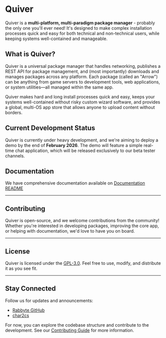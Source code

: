 # Quiver

Quiver is a **multi-platform, multi-paradigm package manager** - probably the only one you'll ever need! It's designed to make complex installation processes quick and easy for both technical and non-technical users, while keeping systems well-contained and manageable.

## What is Quiver?

Quiver is a universal package manager that handles networking, publishes a REST API for package management, and (most importantly) downloads and manages packages across any platform. Each package (called an "Arrow") can be anything from game servers to development tools, web applications, or system utilities—all managed within the same app.

Quiver makes hard and long install processes quick and easy, keeps your systems well-contained without risky custom wizard software, and provides a global, multi-OS app store that allows anyone to upload content without borders.

## Current Development Status

Quiver is currently under heavy development, and we're aiming to deploy a demo by the end of **February 2026**. The demo will feature a simple real-time chat application, which will be released exclusively to our beta tester channels.

## Documentation

We have comprehensive documentation available on [Documentation README](docs/README.md)

---

## Contributing

Quiver is open-source, and we welcome contributions from the community! Whether you're interested in developing packages, improving the core app, or helping with documentation, we'd love to have you on board.

---

## License

Quiver is licensed under the [GPL-3.0](LICENSE). Feel free to use, modify, and distribute it as you see fit.

---

## Stay Connected

Follow us for updates and announcements:

- [Rabbyte GitHub](https://github.com/rabbytesoftware)
- [char2cs](https://char2cs.net)

For now, you can explore the codebase structure and contribute to the development. See our [Contributing Guide](docs/contributing-guide.md) for more information.
